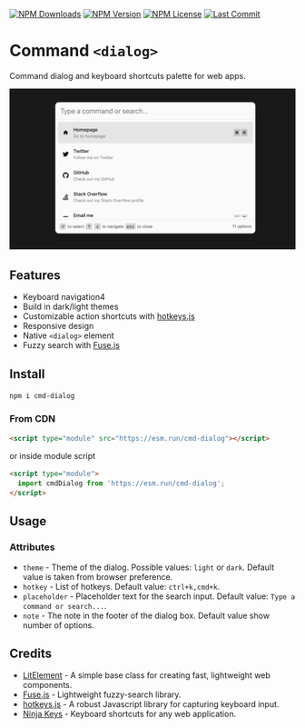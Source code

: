 [![NPM Downloads](https://img.shields.io/npm/dm/cmd-dialog?style=for-the-badge)](https://www.npmjs.com/package/cmd-dialog)
[![NPM Version](https://img.shields.io/npm/v/cmd-dialog?style=for-the-badge)](https://www.npmjs.com/package/cmd-dialog)
[![NPM License](https://img.shields.io/npm/l/cmd-dialog?style=for-the-badge)](https://github.com/OzzyCzech/cmd-dialog/blob/main/LICENSE)
[![Last Commit](https://img.shields.io/github/last-commit/OzzyCzech/cmd-dialog?style=for-the-badge)](https://github.com/OzzyCzech/cmd-dialog/commit/main)

# Command `<dialog>`

Command dialog and keyboard shortcuts palette for web apps.

![](./assets/cmd.dialog.light.png)

## Features

- Keyboard navigation4
- Build in dark/light themes
- Customizable action shortcuts with [hotkeys.js](https://wangchujiang.com/hotkeys/)
- Responsive design
- Native `<dialog>` element
- Fuzzy search with [Fuse.js](https://fusejs.io/)

## Install

```shell
npm i cmd-dialog
```

### From CDN

```html
<script type="module" src="https://esm.run/cmd-dialog"></script>
```

or inside module script

```html
<script type="module">
  import cmdDialog from 'https://esm.run/cmd-dialog';
</script>
```

## Usage

### Attributes

- `theme` - Theme of the dialog. Possible values: `light` or `dark`. Default value is taken from browser preference.
- `hotkey` - List of hotkeys. Default value: `ctrl+k,cmd+k`.
- `placeholder` - Placeholder text for the search input. Default value: `Type a command or search...`.
- `note` - The note in the footer of the dialog box. Default value show number of options.

## Credits

- [LitElement](https://lit.dev/) - A simple base class for creating fast, lightweight web components.
- [Fuse.js](https://fusejs.io/) - Lightweight fuzzy-search library.
- [hotkeys.js](https://wangchujiang.com/hotkeys/) - A robust Javascript library for capturing keyboard input.
- [Ninja Keys](https://github.com/ssleptsov/ninja-keys) - Keyboard shortcuts for any web application.

